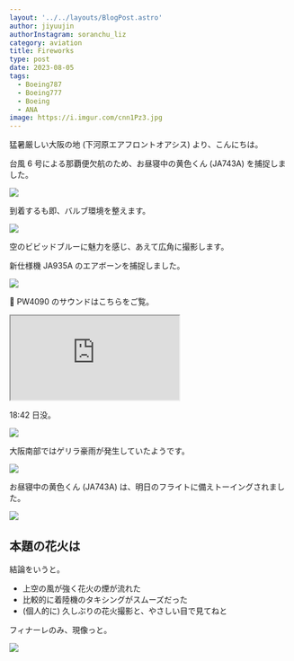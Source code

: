 ```yaml
---
layout: '../../layouts/BlogPost.astro'
author: jiyuujin
authorInstagram: soranchu_liz
category: aviation
title: Fireworks
type: post
date: 2023-08-05
tags:
  - Boeing787
  - Boeing777
  - Boeing
  - ANA
image: https://i.imgur.com/cnn1Pz3.jpg
---
```


猛暑厳しい大阪の地 (下河原エアフロントオアシス) より、こんにちは。

台風 6 号による那覇便欠航のため、お昼寝中の黄色くん (JA743A) を捕捉しました。

![](/assets/img/20230805/Osaka_1.JPG)

到着するも即、バルブ環境を整えます。

![](/assets/img/20230805/Osaka_2.JPG)

空のビビッドブルーに魅力を感じ、あえて広角に撮影します。

新仕様機 JA935A のエアボーンを捕捉しました。

![](/assets/img/20230805/Osaka_3.JPG)

🎵 PW4090 のサウンドはこちらをご覧。

<div class="wrapper">
  <div class="container">
    <iframe src="https://www.youtube.com/embed/p3PfAEE2b0E" class="player" title="PW4090 音" loading="lazy"></iframe>
  </div>
</div>

18:42 日没。

![](/assets/img/20230805/Osaka_4.JPG)

大阪南部ではゲリラ豪雨が発生していたようです。

![](/assets/img/20230805/Osaka_5.JPG)

お昼寝中の黄色くん (JA743A) は、明日のフライトに備えトーイングされました。

![](/assets/img/20230805/Osaka_6.JPG)

## 本題の花火は

結論をいうと。

- 上空の風が強く花火の煙が流れた
- 比較的に着陸機のタキシングがスムーズだった
- (個人的に) 久しぶりの花火撮影と、やさしい目で見てねと

フィナーレのみ、現像っと。

![](/assets/img/20230805/Osaka_9.JPG)
